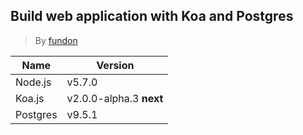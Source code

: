Build web application with Koa and Postgres
-------------------------------------------

  > By [fundon][]

| Name          | Version                     |
| ------------- | ----------------------------|
| Node.js       | v5.7.0                      |
| Koa.js        | v2.0.0-alpha.3  **next**   |
| Postgres      | v9.5.1                      |

[fundon]: https://github.com/fundon

